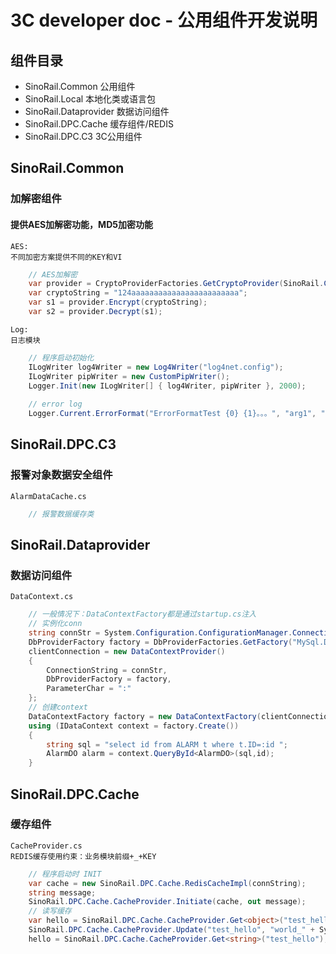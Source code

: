 3C developer doc - 公用组件开发说明
=================
  
组件目录
-----------------------------------
+ SinoRail.Common                公用组件
+ SinoRail.Local                本地化类或语言包
+ SinoRail.Dataprovider            数据访问组件
+ SinoRail.DPC.Cache            缓存组件/REDIS
+ SinoRail.DPC.C3                3C公用组件

SinoRail.Common
-----------------------------------
### 加解密组件
#### 提供AES加解密功能，MD5加密功能
    AES:  
    不同加密方案提供不同的KEY和VI
```C#
    // AES加解密
    var provider = CryptoProviderFactories.GetCryptoProvider(SinoRail.Common.Security.CryptoType.DbConnection);
    var cryptoString = "124aaaaaaaaaaaaaaaaaaaaaaaa";
    var s1 = provider.Encrypt(cryptoString);
    var s2 = provider.Decrypt(s1);
```
    Log:  
    日志模块
```C#
    // 程序启动初始化
    ILogWriter log4Writer = new Log4Writer("log4net.config");
    ILogWriter pipWriter = new CustomPipWriter();
    Logger.Init(new ILogWriter[] { log4Writer, pipWriter }, 2000);
    
    // error log
    Logger.Current.ErrorFormat("ErrorFormatTest {0} {1}。。。", "arg1", "arg2");

```
SinoRail.DPC.C3
-----------------------------------
### 报警对象数据安全组件
    AlarmDataCache.cs
```c# 
    // 报警数据缓存类

```

SinoRail.Dataprovider
-----------------------------------
### 数据访问组件
    DataContext.cs
```c# 
    // 一般情况下：DataContextFactory都是通过startup.cs注入
    // 实例化conn
    string connStr = System.Configuration.ConfigurationManager.ConnectionStrings["DEFAULT"].ConnectionString;
    DbProviderFactory factory = DbProviderFactories.GetFactory("MySql.Data.MySqlClient");
    clientConnection = new DataContextProvider()
    {
        ConnectionString = connStr,
        DbProviderFactory = factory,
        ParameterChar = ":"
    };
    // 创建context
    DataContextFactory factory = new DataContextFactory(clientConnection);
    using (IDataContext context = factory.Create())
    {
        string sql = "select id from ALARM t where t.ID=:id ";
        AlarmDO alarm = context.QueryById<AlarmDO>(sql,id);
    }
```
SinoRail.DPC.Cache
-----------------------------------
### 缓存组件
    CacheProvider.cs  
    REDIS缓存使用约束：业务模块前缀+_+KEY
```c# 
    // 程序启动时 INIT
    var cache = new SinoRail.DPC.Cache.RedisCacheImpl(connString);
    string message;
    SinoRail.DPC.Cache.CacheProvider.Initiate(cache, out message);
    // 读写缓存
    var hello = SinoRail.DPC.Cache.CacheProvider.Get<object>("test_hello");
    SinoRail.DPC.Cache.CacheProvider.Update("test_hello", "world_" + System.DateTime.Now.ToString());
    hello = SinoRail.DPC.Cache.CacheProvider.Get<string>("test_hello");armDO alarm = context.QueryById<AlarmDO>(sql,id);
```